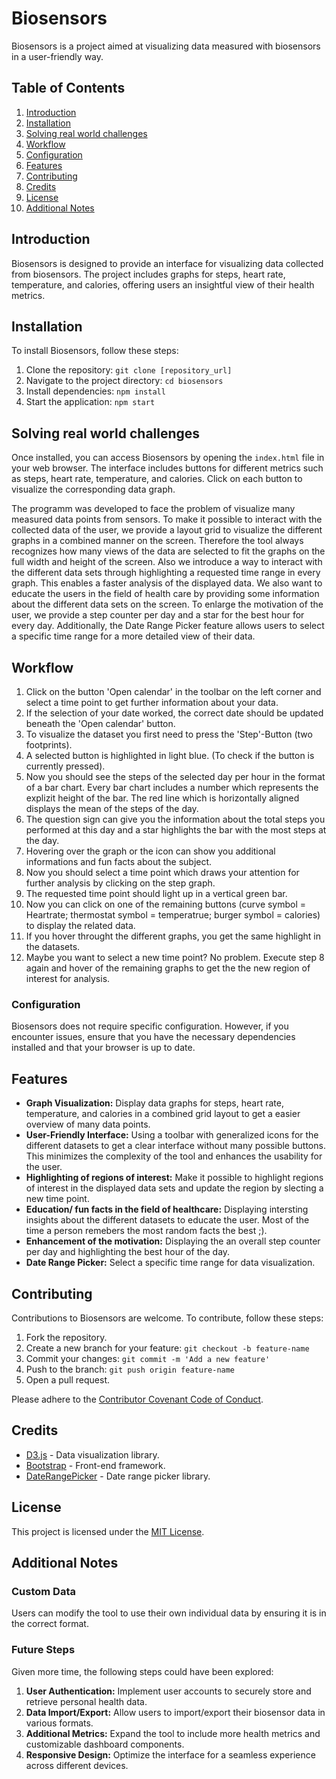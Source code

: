 # Biosensors

Biosensors is a project aimed at visualizing data measured with biosensors in a user-friendly way.

## Table of Contents

1. [Introduction](#introduction)
2. [Installation](#installation)
3. [Solving real world challenges](#Solving-real-world-challenges)
4. [Workflow](#Workflow)
5. [Configuration](#configuration)
6. [Features](#features)
7. [Contributing](#contributing)
8. [Credits](#credits)
9. [License](#license)
10. [Additional Notes](#additional-notes)

## Introduction

Biosensors is designed to provide an interface for visualizing data collected from biosensors. The project includes graphs for steps, heart rate, temperature, and calories, offering users an insightful view of their health metrics.

## Installation

To install Biosensors, follow these steps:

1. Clone the repository: `git clone [repository_url]`
2. Navigate to the project directory: `cd biosensors`
3. Install dependencies: `npm install`
4. Start the application: `npm start`

## Solving real world challenges

Once installed, you can access Biosensors by opening the `index.html` file in your web browser. The interface includes buttons for different metrics such as steps, heart rate, temperature, and calories. Click on each button to visualize the corresponding data graph.

The programm was developed to face the problem of visualize many measured data points from sensors. 
To make it possible to interact with the collected data of the user, we provide a layout grid to visualize the different graphs in a combined manner on the screen. 
Therefore the tool always recognizes how many views of the data are selected to fit the graphs on the full width and height of the screen. 
Also we introduce a way to interact with the different data sets through highlighting a requested time range in every graph. 
This enables a faster analysis of the displayed data. We also want to educate the users in the field of health care by providing some information about the different data sets on the screen. 
To enlarge the motivation of the user, we provide a step counter per day and a star for the best hour for every day. 
Additionally, the Date Range Picker feature allows users to select a specific time range for a more detailed view of their data. 


## Workflow

1. Click on the button 'Open calendar' in the toolbar on the left corner and select a time point to get further information about your data.
2. If the selection of your date worked, the correct date should be updated beneath the 'Open calendar' button.
3. To visualize the dataset you first need to press the 'Step'-Button (two footprints).
4. A selected button is highlighted in light blue. (To check if the button is currently pressed).
5. Now you should see the steps of the selected day per hour in the format of a bar chart. Every bar chart includes a number which represents the explizit height of the bar.
   The red line which is horizontally aligned displays the mean of the steps of the day.
6. The question sign can give you the information about the total steps you performed at this day and a star highlights the bar with the most steps at the day.
7. Hovering over the graph or the icon can show you additional informations and fun facts about the subject.
8. Now you should select a time point which draws your attention for further analysis by clicking on the step graph.
9. The requested time point should light up in a vertical green bar.
10. Now you can click on one of the remaining buttons (curve symbol = Heartrate; thermostat symbol = temperatrue; burger symbol = calories) to display the related data.
11. If you hover throught the different graphs, you get the same highlight in the datasets.
12. Maybe you want to select a new time point? No problem. Execute step 8 again and hover of the remaining graphs to get the the new region of interest for analysis.

### Configuration

Biosensors does not require specific configuration. However, if you encounter issues, ensure that you have the necessary dependencies installed and that your browser is up to date.

## Features

- **Graph Visualization:** Display data graphs for steps, heart rate, temperature, and calories in a combined grid layout to get a easier overview of many data points.
- **User-Friendly Interface:** Using a toolbar with generalized icons for the different datasets to get a clear interface without many possible buttons. This minimizes the complexity of the tool and enhances the usability for the user.
- **Highlighting of regions of interest:** Make it possible to highlight regions of interest in the displayed data sets and update the region by slecting a new time point.
- **Education/ fun facts in the field of healthcare:** Displaying intersting insights about the different datasets to educate the user. Most of the time a person remebers the most random facts the best ;).
- **Enhancement of the motivation:** Displaying the an overall step counter per day and highlighting the best hour of the day.
- **Date Range Picker:** Select a specific time range for data visualization.

## Contributing

Contributions to Biosensors are welcome. To contribute, follow these steps:

1. Fork the repository.
2. Create a new branch for your feature: `git checkout -b feature-name`
3. Commit your changes: `git commit -m 'Add a new feature'`
4. Push to the branch: `git push origin feature-name`
5. Open a pull request.

Please adhere to the [Contributor Covenant Code of Conduct](CONTRIBUTING.md).

## Credits

- [D3.js](https://d3js.org/) - Data visualization library.
- [Bootstrap](https://getbootstrap.com/) - Front-end framework.
- [DateRangePicker](https://github.com/dangrossman/daterangepicker) - Date range picker library.

## License

This project is licensed under the [MIT License](LICENSE).

## Additional Notes

### Custom Data

Users can modify the tool to use their own individual data by ensuring it is in the correct format.

### Future Steps

Given more time, the following steps could have been explored:

1. **User Authentication:** Implement user accounts to securely store and retrieve personal health data.
2. **Data Import/Export:** Allow users to import/export their biosensor data in various formats.
3. **Additional Metrics:** Expand the tool to include more health metrics and customizable dashboard components.
4. **Responsive Design:** Optimize the interface for a seamless experience across different devices.
